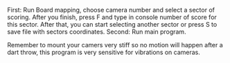 First: Run Board mapping, choose camera number and select a sector of scoring. After you finish, press F and type in console number of score for this sector. After that, you can start selecting another sector or press S to save file with sectors coordinates.
Second: Run main program.

Remember to mount your camers very stiff so no motion will happen after a dart throw, this program is very sensitive for vibrations on cameras. 
